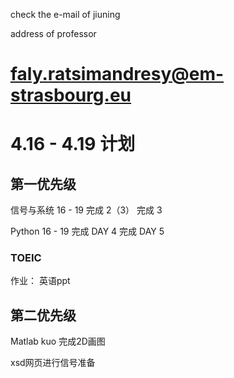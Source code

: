 check the e-mail of jiuning 

address of professor

# **faly.ratsimandresy@em-strasbourg.eu**

# 4.16 - 4.19 计划

## 第一优先级

信号与系统
       16 - 19
           完成 2（3）
           完成 3

Python
       16 - 19
           完成 DAY 4
           完成 DAY 5
           
### TOEIC

作业：
            英语ppt

## 第二优先级

Matlab kuo 完成2D画图   

xsd网页进行信号准备  
